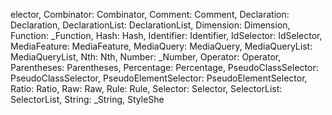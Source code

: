 elector,
        Combinator: Combinator,
        Comment: Comment,
        Declaration: Declaration,
        DeclarationList: DeclarationList,
        Dimension: Dimension,
        Function: _Function,
        Hash: Hash,
        Identifier: Identifier,
        IdSelector: IdSelector,
        MediaFeature: MediaFeature,
        MediaQuery: MediaQuery,
        MediaQueryList: MediaQueryList,
        Nth: Nth,
        Number: _Number,
        Operator: Operator,
        Parentheses: Parentheses,
        Percentage: Percentage,
        PseudoClassSelector: PseudoClassSelector,
        PseudoElementSelector: PseudoElementSelector,
        Ratio: Ratio,
        Raw: Raw,
        Rule: Rule,
        Selector: Selector,
        SelectorList: SelectorList,
        String: _String,
        StyleShe